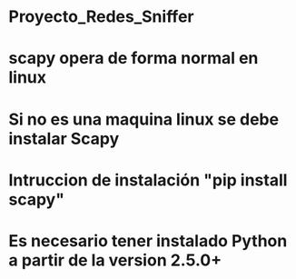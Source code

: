 # Proyecto_Redes_Sniffer

# scapy opera de forma normal en linux

# Si no es una maquina linux se debe instalar Scapy

# Intruccion de instalación "pip install scapy"

# Es necesario tener instalado Python a partir de la version 2.5.0+